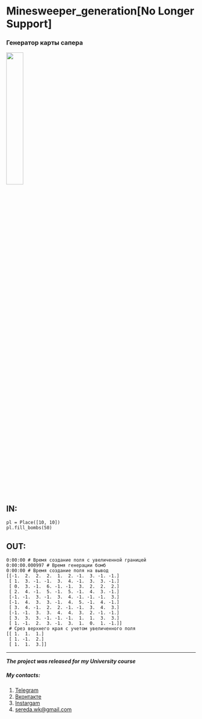 # Minesweeper_generation[No Longer Support]
### Генератор карты cапера
<img src="https://media.giphy.com/media/l3V0GQMoaDLVbjXEI/giphy.gif" height="30%" width="30%"></img>
## IN:
```
pl = Place([10, 10])
pl.fill_bombs(50)
```
## OUT:
```
0:00:00 # Время создание поля с увеличенной границей
0:00:00.000997 # Время генерации бомб
0:00:00 # Время создание поля на вывод
[[-1.  2.  2.  2.  1.  2. -1.  3. -1. -1.]
 [ 1.  3. -1. -1.  3.  4. -1.  3.  3. -1.]
 [ 0.  3. -1.  6. -1. -1.  3.  2.  2.  2.]
 [ 2.  4. -1.  5. -1.  5. -1.  4.  3. -1.]
 [-1. -1.  3. -1.  3.  4. -1. -1. -1.  3.]
 [-1.  4.  3.  3. -1.  4.  5. -1.  4. -1.]
 [ 3.  4. -1.  2.  2. -1. -1.  3.  4.  3.]
 [-1. -1.  3.  3.  4.  4.  3.  2. -1. -1.]
 [ 3.  3.  3. -1. -1. -1.  1.  1.  3.  3.]
 [ 1. -1.  2.  3. -1.  3.  1.  0.  1. -1.]]
 # Срез верхнего края с учетом увеличенного поля
[[ 1.  1.  1.]
 [ 1. -1.  2.]
 [ 1.  1.  3.]]
 ```
---------
***The project was released for my University course***

##### My contacts:
1. [Telegram](https://tgmsg.ru/princepepper)
2. [Вконтакте](https://vk.com/princepepper)
3. [Instargam](https://www.instagram.com/prince_pepper_official/?hl=ru)
4. <sereda.wk@gmail.com>
